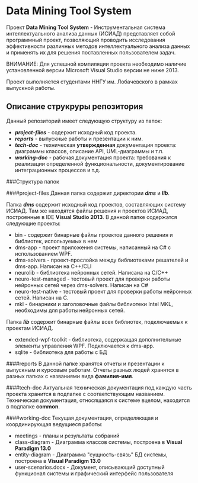 # Data Mining Tool System
Проект **Data Mining Tool System** - Инструментальная система интеллектуального анализа данных (ИСИАД) представляет собой программный проект, позволяющий проводить исследования эффективности различных методов интеллектуального анализа данных и применять их для решения поставленных пользователем задач.

ВНИМАНИЕ: Для успешной компиляции проекта необходимо наличие установленной версии Microsoft Visual Studio версии не ниже 2013. 
 
 Проект выполняется студентами ННГУ им. Лобачевского в рамках выпускной работы.
## Описание струкруры репозитория

Данный репозиторий имеет следующую структуру из папок:

- ***project-files*** - содержит исходный код проекта.
- ***reports*** - выпускные работы и презентации к ним.
- ***tech-doc*** - техническая **утвержденная** документация проекта: диаграммы классов, описание API, UML-диаграммы и т.п.
- ***working-doc*** - рабочая документация проекта: требования к реализации определенной функциональности, документирование интеграционных процессов и т.д.

###Структура папок

####project-files
Данная папка содержит директории ***dms*** и ***lib***. 

Папка ***dms*** содержит исходный код проектов, составляющих систему ИСИАД. Там же находятся файлы решения и проектов ИСИАД, построенные в IDE **Visual Studio 2013**. В данной папке содержатся следующие проекты:

- bin - содержит бинарные файлы проектов данного решения и библиотек, используемых в нем
- dms-app - проект приложения системы, написанный на C#  с использованием WPF.
- dms-solvers - проект-прослойка между библиотеками решателей и dms-app. Написан на C++/CLI
- neurolib - библиотека нейронных сетей. Написана на C/C++
- neuro-test-managed - тестовый проект для проверки работы нейронных сетей через dms-solvers. Написан на C#
- neuro-test-native - тестовый проект для проверки работы нейронных сетей. Написан на C.
- mkl - бинарники и заголовочные файлы библиотеки Intel MKL, необходимы для работы нейронных сетей.

Папка ***lib*** содержит бинарные файлы всех библиотек, подключаемых к проектам ИСИАД.

- extended-wpf-toolkit - библиотека, содержащая дополнительные элементы управления WPF. Подключается к dms-app.
- sqlite - библиотека для работы с БД

####reports
В данной папке хранятся отчеты и презентации к выпускным и курсовым работам. Отчеты разных людей хранятся в разных папках с названиями вида **фамилия-имя**.

####tech-doc
Актуальная техническая документация под каждую часть проекта хранится в подпапке с соответствующим названием. Техническая документация, относящаяся к системе вцелом, находится в подпапке **common**.

####working-doc
Текущая документация, определяющая и координирующая ведущиеся работы:

- meetings - планы и результаты собраний
- class-diagram - Диаграмма классов системы, построена в **Visual Paradigm 13.0**
- entity-diagram - Диаграмма "сущность-связь" БД системы, построена в **Visual Paradigm 13.0**
- user-scenarios.docx - Документ, описывающий доступный функционал системы и графический интерфейс пользователя
